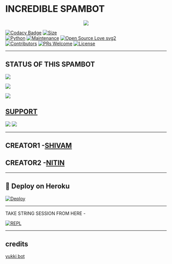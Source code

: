 # INCREDIBLE SPAMBOT

<p align="center">
  <img src="https://telegra.ph/file/35c286ac32e218bd2f535.jpg">
</p>


[![Codacy Badge](https://api.codacy.com/project/badge/Grade/f7c51539e67b483bb8d7749acca51d3a)](https://app.codacy.com/gh/kingopdevil/INCREDIBLE-SPAMBOT?utm_source=github.com&utm_medium=referral&utm_content=Kingopdevil/INCREDIBLE-SPAMBIT&utm_campaign=Badge_Grade_Settings)
[![Size](https://img.shields.io/github/repo-size/Kingopdevil/INCREDIBLE-SPAMBOT?style=flat-square&color=green)](https://github.com/kingopdevil/INCREDIBLE-SPAMBOT/)   
[![Python](https://img.shields.io/badge/Python-v3.9-blue)](https://www.python.org/)
[![Maintenance](https://img.shields.io/badge/Maintained%3F-yes-green.svg)](https://github.com/kingopdevil/INCREDIBLE-SPAMBOT/graphs/commit-activity)
[![Open Source Love svg2](https://badges.frapsoft.com/os/v2/open-source.svg?v=103)](https://github.com/kingopdevil/INCREDIBLE-SPAMBOT)   
[![Contributors](https://img.shields.io/github/contributors/kingopdevil/INCREDIBLE-SPAMBOT?style=flat-square&color=green)](https://github.com/kingopdevil/INCREDIBLE-SPAMBOT/graphs/contributors)
[![PRs Welcome](https://img.shields.io/badge/PRs-welcome-brightgreen.svg?style=flat-square)](https://makeapullrequest.com)
[![License](https://img.shields.io/badge/License-AGPL-blue)](https://github.com/kingopdevil/INCREDIBLE-SPAMBOT/blob/main/LICENSE)

----

## STATUS OF THIS SPAMBOT

<p align="left"><a href="https://github.com/kingopdevil/INCREDIBLE-SPAMBOT/network/members"><img src="https://img.shields.io/github/forks/kingopdevil/INCREDIBLE-SPAMBOT?label=Forks&logoColor=Black&style=social"></a><p align="left"><a href="https://github.com/kingopdevil/INCREDIBLE-SPAMBOT/stargazers"><img src="https://img.shields.io/github/stars/kingopdevil/INCREDIBLE-SPAMBOT?logoColor=Blue&style=social"></a><p align="left"><a href="https://github/kingopdevil/INCREDIBLE-SPAMBOT"></a><p align="left"><a href="https://github.com/kingopdevil/INCREDIBLE-SPAMBOT?"><img src="https://img.shields.io/github/last-commit/kingopdevil/INCREDIBLE-SPAMBOT?style=plastic"></

-------------------------------------------------

## SUPPORT
                          
<a href="https://t.me/INCREDIBLE_SPAM_BOT"><img src="https://img.shields.io/badge/Join-SUPPORT%20GROUP-red.svg?logo=Telegram"></a>
<a href="https://t.me/INCREDIBLE_CHAT"><img src="https://img.shields.io/badge/Join-SUPPORT%20CHANNEL-red.svg?logo=Telegram"></a>

-------------------------------------------------

## CREATOR1 -[SHIVAM](https://t.me/SHIVAM9412)
## CREATOR2 -[NITIN](https://t.me/D_EVIL_XD)

-------------------------------------------------

## 🚀 Deploy on Heroku 

[![Deploy](https://www.herokucdn.com/deploy/button.svg)](https://heroku.com/deploy?template=https://github.com/kingopdevil/INCREDIBLE-SPAMBOT)

------------------------------------------------

TAKE STRING SESSION FROM HERE - 

[![REPL](https://repl.it/badge/github/kingopdevil/INCREDIBLE-STRING-SESSION)](https://replit.com/@kingopdevil/INCREDIBLE-STRING-SESSION#main.py)
    
-------------------------------------------------

## credits 

[yukki bot](https://github.com/YukkiBot/YukkiMultiSpamBot)
